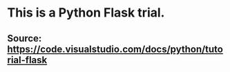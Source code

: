 # This is a Python Flask trial. 
  ## Source: https://code.visualstudio.com/docs/python/tutorial-flask
